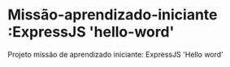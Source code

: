 # Missão-aprendizado-iniciante :ExpressJS 'hello-word'
Projeto missão de aprendizado iniciante: ExpressJS 'Hello word'
